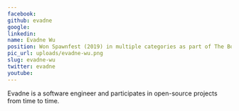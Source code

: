 ```yaml
---
facebook: 
github: evadne
google: 
linkedin: 
name: Evadne Wu
position: Won Spawnfest (2019) in multiple categories as part of The Bodgemasters
pic_url: uploads/evadne-wu.png
slug: evadne-wu
twitter: evadne
youtube: 
---
```

<p>Evadne is a software engineer and participates in open-source projects from time to time.</p>
